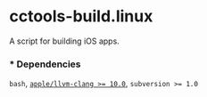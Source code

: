 # cctools-build.linux
A script for building iOS apps.

### * Dependencies
`bash`, [`apple/llvm-clang >= 10.0`](https://github.com/apple/llvm-project), `subversion >= 1.0`
